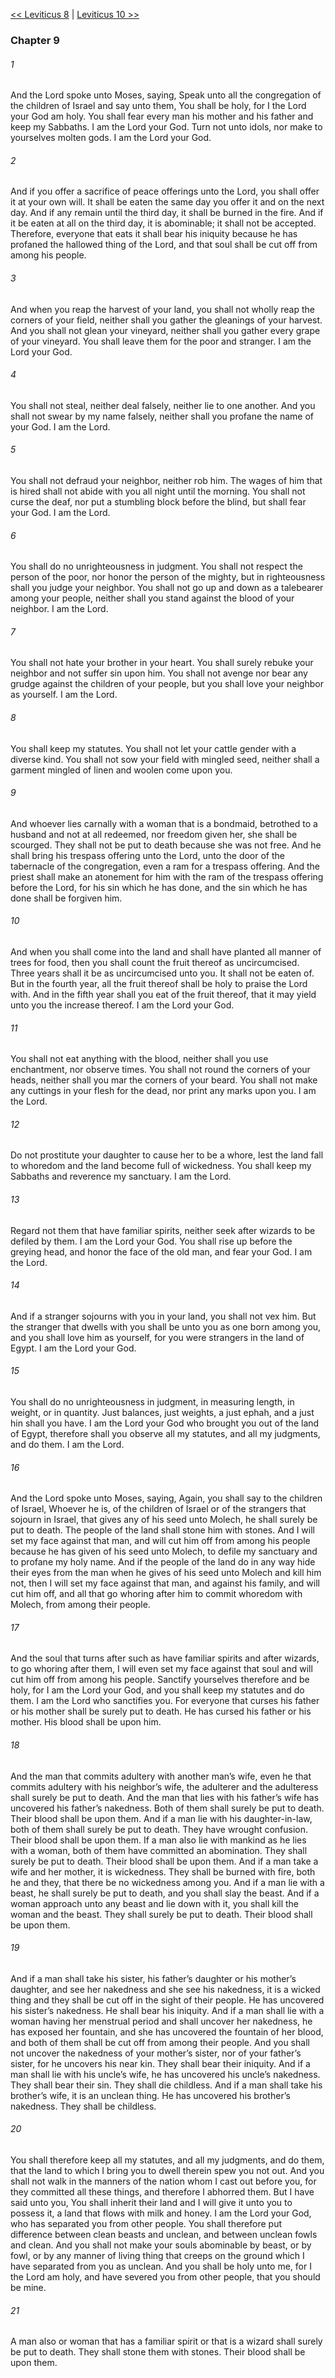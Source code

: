 [<< Leviticus 8](Leviticus%208)  |  [Leviticus 10 >>](Leviticus%2010)

### Chapter 9
###### 1
And the Lord spoke unto Moses, saying, Speak unto all the congregation of the children of Israel and say unto them, You shall be holy, for I the Lord your God am holy. You shall fear every man his mother and his father and keep my Sabbaths. I am the Lord your God. Turn not unto idols, nor make to yourselves molten gods. I am the Lord your God.

###### 2
And if you offer a sacrifice of peace offerings unto the Lord, you shall offer it at your own will. It shall be eaten the same day you offer it and on the next day. And if any remain until the third day, it shall be burned in the fire. And if it be eaten at all on the third day, it is abominable; it shall not be accepted. Therefore, everyone that eats it shall bear his iniquity because he has profaned the hallowed thing of the Lord, and that soul shall be cut off from among his people.

###### 3
And when you reap the harvest of your land, you shall not wholly reap the corners of your field, neither shall you gather the gleanings of your harvest. And you shall not glean your vineyard, neither shall you gather every grape of your vineyard. You shall leave them for the poor and stranger. I am the Lord your God.

###### 4
You shall not steal, neither deal falsely, neither lie to one another. And you shall not swear by my name falsely, neither shall you profane the name of your God. I am the Lord.

###### 5
You shall not defraud your neighbor, neither rob him. The wages of him that is hired shall not abide with you all night until the morning. You shall not curse the deaf, nor put a stumbling block before the blind, but shall fear your God. I am the Lord.

###### 6
You shall do no unrighteousness in judgment. You shall not respect the person of the poor, nor honor the person of the mighty, but in righteousness shall you judge your neighbor. You shall not go up and down as a talebearer among your people, neither shall you stand against the blood of your neighbor. I am the Lord.

###### 7
You shall not hate your brother in your heart. You shall surely rebuke your neighbor and not suffer sin upon him. You shall not avenge nor bear any grudge against the children of your people, but you shall love your neighbor as yourself. I am the Lord.

###### 8
You shall keep my statutes. You shall not let your cattle gender with a diverse kind. You shall not sow your field with mingled seed, neither shall a garment mingled of linen and woolen come upon you.

###### 9
And whoever lies carnally with a woman that is a bondmaid, betrothed to a husband and not at all redeemed, nor freedom given her, she shall be scourged. They shall not be put to death because she was not free. And he shall bring his trespass offering unto the Lord, unto the door of the tabernacle of the congregation, even a ram for a trespass offering. And the priest shall make an atonement for him with the ram of the trespass offering before the Lord, for his sin which he has done, and the sin which he has done shall be forgiven him.

###### 10
And when you shall come into the land and shall have planted all manner of trees for food, then you shall count the fruit thereof as uncircumcised. Three years shall it be as uncircumcised unto you. It shall not be eaten of. But in the fourth year, all the fruit thereof shall be holy to praise the Lord with. And in the fifth year shall you eat of the fruit thereof, that it may yield unto you the increase thereof. I am the Lord your God.

###### 11
You shall not eat anything with the blood, neither shall you use enchantment, nor observe times. You shall not round the corners of your heads, neither shall you mar the corners of your beard. You shall not make any cuttings in your flesh for the dead, nor print any marks upon you. I am the Lord.

###### 12
Do not prostitute your daughter to cause her to be a whore, lest the land fall to whoredom and the land become full of wickedness. You shall keep my Sabbaths and reverence my sanctuary. I am the Lord.

###### 13
Regard not them that have familiar spirits, neither seek after wizards to be defiled by them. I am the Lord your God. You shall rise up before the greying head, and honor the face of the old man, and fear your God. I am the Lord.

###### 14
And if a stranger sojourns with you in your land, you shall not vex him. But the stranger that dwells with you shall be unto you as one born among you, and you shall love him as yourself, for you were strangers in the land of Egypt. I am the Lord your God.

###### 15
You shall do no unrighteousness in judgment, in measuring length, in weight, or in quantity. Just balances, just weights, a just ephah, and a just hin shall you have. I am the Lord your God who brought you out of the land of Egypt, therefore shall you observe all my statutes, and all my judgments, and do them. I am the Lord.

###### 16
And the Lord spoke unto Moses, saying, Again, you shall say to the children of Israel, Whoever he is, of the children of Israel or of the strangers that sojourn in Israel, that gives any of his seed unto Molech, he shall surely be put to death. The people of the land shall stone him with stones. And I will set my face against that man, and will cut him off from among his people because he has given of his seed unto Molech, to defile my sanctuary and to profane my holy name. And if the people of the land do in any way hide their eyes from the man when he gives of his seed unto Molech and kill him not, then I will set my face against that man, and against his family, and will cut him off, and all that go whoring after him to commit whoredom with Molech, from among their people.

###### 17
And the soul that turns after such as have familiar spirits and after wizards, to go whoring after them, I will even set my face against that soul and will cut him off from among his people. Sanctify yourselves therefore and be holy, for I am the Lord your God, and you shall keep my statutes and do them. I am the Lord who sanctifies you. For everyone that curses his father or his mother shall be surely put to death. He has cursed his father or his mother. His blood shall be upon him.

###### 18
And the man that commits adultery with another man’s wife, even he that commits adultery with his neighbor’s wife, the adulterer and the adulteress shall surely be put to death. And the man that lies with his father’s wife has uncovered his father’s nakedness. Both of them shall surely be put to death. Their blood shall be upon them. And if a man lie with his daughter-in-law, both of them shall surely be put to death. They have wrought confusion. Their blood shall be upon them. If a man also lie with mankind as he lies with a woman, both of them have committed an abomination. They shall surely be put to death. Their blood shall be upon them. And if a man take a wife and her mother, it is wickedness. They shall be burned with fire, both he and they, that there be no wickedness among you. And if a man lie with a beast, he shall surely be put to death, and you shall slay the beast. And if a woman approach unto any beast and lie down with it, you shall kill the woman and the beast. They shall surely be put to death. Their blood shall be upon them.

###### 19
And if a man shall take his sister, his father’s daughter or his mother’s daughter, and see her nakedness and she see his nakedness, it is a wicked thing and they shall be cut off in the sight of their people. He has uncovered his sister’s nakedness. He shall bear his iniquity. And if a man shall lie with a woman having her menstrual period and shall uncover her nakedness, he has exposed her fountain, and she has uncovered the fountain of her blood, and both of them shall be cut off from among their people. And you shall not uncover the nakedness of your mother’s sister, nor of your father’s sister, for he uncovers his near kin. They shall bear their iniquity. And if a man shall lie with his uncle’s wife, he has uncovered his uncle’s nakedness. They shall bear their sin. They shall die childless. And if a man shall take his brother’s wife, it is an unclean thing. He has uncovered his brother’s nakedness. They shall be childless.

###### 20
You shall therefore keep all my statutes, and all my judgments, and do them, that the land to which I bring you to dwell therein spew you not out. And you shall not walk in the manners of the nation whom I cast out before you, for they committed all these things, and therefore I abhorred them. But I have said unto you, You shall inherit their land and I will give it unto you to possess it, a land that flows with milk and honey. I am the Lord your God, who has separated you from other people. You shall therefore put difference between clean beasts and unclean, and between unclean fowls and clean. And you shall not make your souls abominable by beast, or by fowl, or by any manner of living thing that creeps on the ground which I have separated from you as unclean. And you shall be holy unto me, for I the Lord am holy, and have severed you from other people, that you should be mine.

###### 21
A man also or woman that has a familiar spirit or that is a wizard shall surely be put to death. They shall stone them with stones. Their blood shall be upon them.
